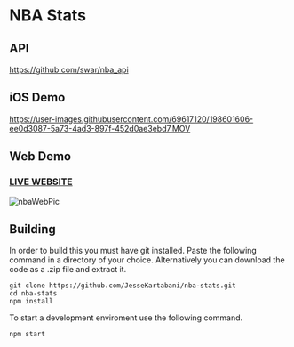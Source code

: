 # NBA Stats

## API
https://github.com/swar/nba_api

## iOS Demo
https://user-images.githubusercontent.com/69617120/198601606-ee0d3087-5a73-4ad3-897f-452d0ae3ebd7.MOV

## Web Demo
### [LIVE WEBSITE](https://nba-stats-3da74.web.app/)
![nbaWebPic](https://user-images.githubusercontent.com/69617120/198601884-84ca3605-a9ac-4718-a7ae-2026c60666bc.PNG)

## Building

In order to build this you must have git installed. Paste the following command in a directory of your choice.
Alternatively you can download the code as a .zip file and extract it.

~~~git
git clone https://github.com/JesseKartabani/nba-stats.git
cd nba-stats
npm install
~~~

To start a development enviroment use the following command.

~~~npm
npm start
~~~
